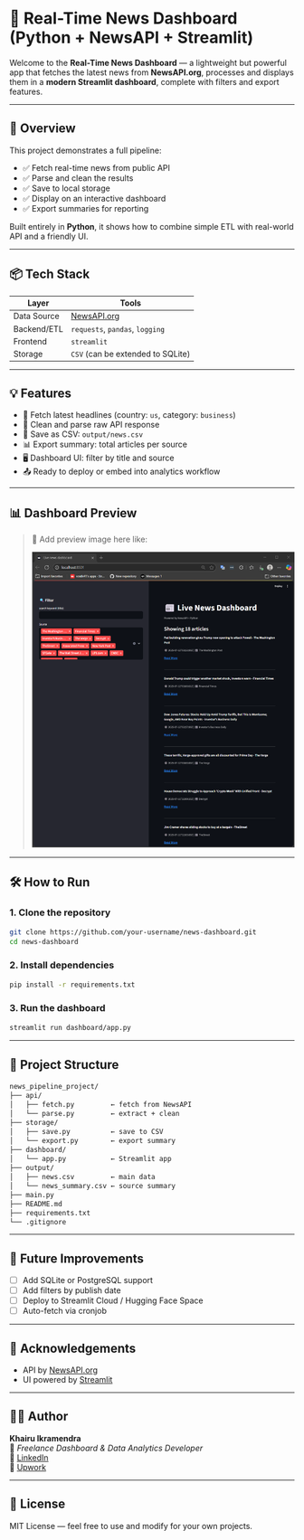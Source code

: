 
# 📰 Real-Time News Dashboard (Python + NewsAPI + Streamlit)

Welcome to the **Real-Time News Dashboard** — a lightweight but powerful app that fetches the latest news from **NewsAPI.org**, processes and displays them in a **modern Streamlit dashboard**, complete with filters and export features.

---

## 🚀 Overview

This project demonstrates a full pipeline:
- ✅ Fetch real-time news from public API
- ✅ Parse and clean the results
- ✅ Save to local storage
- ✅ Display on an interactive dashboard
- ✅ Export summaries for reporting

Built entirely in **Python**, it shows how to combine simple ETL with real-world API and a friendly UI.

---

## 📦 Tech Stack

| Layer | Tools |
|-------|-------|
| Data Source | [NewsAPI.org](https://newsapi.org) |
| Backend/ETL | `requests`, `pandas`, `logging` |
| Frontend | `streamlit` |
| Storage | `CSV` (can be extended to SQLite) |

---

## 💡 Features

- 🔄 Fetch latest headlines (country: `us`, category: `business`)
- 🧹 Clean and parse raw API response
- 📁 Save as CSV: `output/news.csv`
- 📊 Export summary: total articles per source
- 🖥️ Dashboard UI: filter by title and source
- 📤 Ready to deploy or embed into analytics workflow

---

## 📊 Dashboard Preview

> 📸 Add preview image here like:
>
> ![Preview](screenshot.png)

---

## 🛠️ How to Run

### 1. Clone the repository
```bash
git clone https://github.com/your-username/news-dashboard.git
cd news-dashboard
```

### 2. Install dependencies
```bash
pip install -r requirements.txt
```

### 3. Run the dashboard
```bash
streamlit run dashboard/app.py
```

---

## 📂 Project Structure

```
news_pipeline_project/
├── api/
│   ├── fetch.py         ← fetch from NewsAPI
│   └── parse.py         ← extract + clean
├── storage/
│   ├── save.py          ← save to CSV
│   └── export.py        ← export summary
├── dashboard/
│   └── app.py           ← Streamlit app
├── output/
│   ├── news.csv         ← main data
│   └── news_summary.csv ← source summary
├── main.py
├── README.md
├── requirements.txt
└── .gitignore
```

---

## 🧠 Future Improvements

- [ ] Add SQLite or PostgreSQL support
- [ ] Add filters by publish date
- [ ] Deploy to Streamlit Cloud / Hugging Face Space
- [ ] Auto-fetch via cronjob

---

## 🙌 Acknowledgements

- API by [NewsAPI.org](https://newsapi.org)
- UI powered by [Streamlit](https://streamlit.io)

---

## 👨‍💻 Author

**Khairu Ikramendra**  
💼 *Freelance Dashboard & Data Analytics Developer*  
🔗 [LinkedIn](https://www.linkedin.com/in/khairuikramendra/)  
🔗 [Upwork](https://www.upwork.com/freelancers/~017002e8546494c6e9?mp_source=share)  

---

## 📄 License

MIT License — feel free to use and modify for your own projects.
